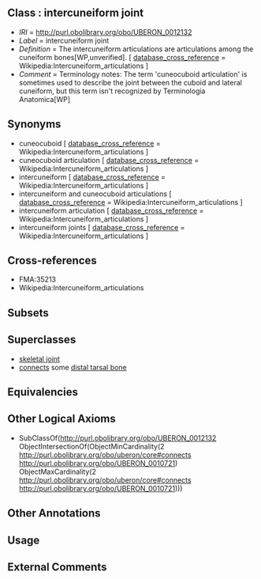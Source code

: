 
## Class : intercuneiform joint

 * *IRI* = http://purl.obolibrary.org/obo/UBERON_0012132
 * *Label* = intercuneiform joint
 * *Definition* = The intercuneiform articulations are articulations among the cuneiform bones[WP,unverified]. [ [database_cross_reference](../../ef/oboInOwl#hasDbXref.md) = Wikipedia:Intercuneiform_articulations ]
 * *Comment* = Terminology notes: The term 'cuneocuboid articulation' is sometimes used to describe the joint between the cuboid and lateral cuneiform, but this term isn't recognized by Terminologia Anatomica[WP]

## Synonyms

 * cuneocuboid [ [database_cross_reference](../../ef/oboInOwl#hasDbXref.md) = Wikipedia:Intercuneiform_articulations ]
 * cuneocuboid articulation [ [database_cross_reference](../../ef/oboInOwl#hasDbXref.md) = Wikipedia:Intercuneiform_articulations ]
 * intercuneiform [ [database_cross_reference](../../ef/oboInOwl#hasDbXref.md) = Wikipedia:Intercuneiform_articulations ]
 * intercuneiform and cuneocuboid articulations [ [database_cross_reference](../../ef/oboInOwl#hasDbXref.md) = Wikipedia:Intercuneiform_articulations ]
 * intercuneiform articulation [ [database_cross_reference](../../ef/oboInOwl#hasDbXref.md) = Wikipedia:Intercuneiform_articulations ]
 * intercuneiform joints [ [database_cross_reference](../../ef/oboInOwl#hasDbXref.md) = Wikipedia:Intercuneiform_articulations ]

## Cross-references

 * FMA:35213
 * Wikipedia:Intercuneiform_articulations

## Subsets


## Superclasses

 * [skeletal joint](../../UBERON/82/UBERON_0000982.md)
 * [connects](../../ts/core#connects.md) some [distal tarsal bone](../../UBERON/21/UBERON_0010721.md)

## Equivalencies


## Other Logical Axioms

 * SubClassOf(<http://purl.obolibrary.org/obo/UBERON_0012132> ObjectIntersectionOf(ObjectMinCardinality(2 <http://purl.obolibrary.org/obo/uberon/core#connects> <http://purl.obolibrary.org/obo/UBERON_0010721>) ObjectMaxCardinality(2 <http://purl.obolibrary.org/obo/uberon/core#connects> <http://purl.obolibrary.org/obo/UBERON_0010721>)))

## Other Annotations


## Usage


## External Comments

